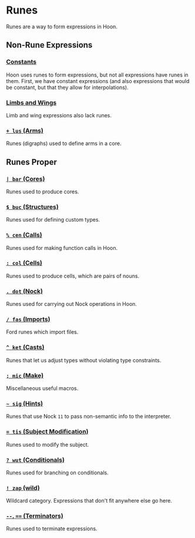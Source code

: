 # Runes

Runes are a way to form expressions in Hoon.

## Non-Rune Expressions

### [Constants](/language/hoon/reference/rune/constants)

Hoon uses runes to form expressions, but not all expressions have runes in them. First, we have constant expressions (and also expressions that would be constant, but that they allow for interpolations).

### [Limbs and Wings](/language/hoon/reference/limbs/)

Limb and wing expressions also lack runes.

### [`+ lus` (Arms)](/language/hoon/reference/rune/lus)

Runes (digraphs) used to define arms in a core.

## Runes Proper

### [`| bar` (Cores)](/language/hoon/reference/rune/bar)

Runes used to produce cores.

### [`$ buc` (Structures)](/language/hoon/reference/rune/buc)

Runes used for defining custom types.

### [`% cen` (Calls)](/language/hoon/reference/rune/cen)

Runes used for making function calls in Hoon.

### [`: col` (Cells)](/language/hoon/reference/rune/col)

Runes used to produce cells, which are pairs of nouns.

### [`. dot` (Nock)](/language/hoon/reference/rune/dot)

Runes used for carrying out Nock operations in Hoon.

### [`/ fas` (Imports)](/language/hoon/reference/rune/fas)

Ford runes which import files.

### [`^ ket` (Casts)](/language/hoon/reference/rune/ket)

Runes that let us adjust types without violating type constraints.

### [`; mic` (Make)](/language/hoon/reference/rune/mic)

Miscellaneous useful macros.

### [`~ sig` (Hints)](/language/hoon/reference/rune/sig)

Runes that use Nock `11` to pass non-semantic info to the interpreter.

### [`= tis` (Subject Modification)](/language/hoon/reference/rune/tis)

Runes used to modify the subject.

### [`? wut` (Conditionals)](/language/hoon/reference/rune/wut)

Runes used for branching on conditionals.

### [`! zap` (wild)](/language/hoon/reference/rune/zap)

Wildcard category. Expressions that don't fit anywhere else go here.

### [`--`, `==` (Terminators)](/language/hoon/reference/rune/terminators)

Runes used to terminate expressions.

